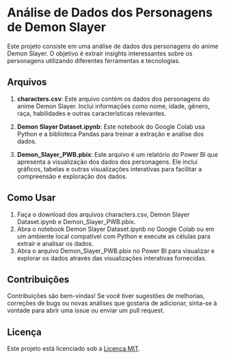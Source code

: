 # Análise de Dados dos Personagens de Demon Slayer

Este projeto consiste em uma análise de dados dos personagens do anime Demon Slayer. O objetivo é extrair insights interessantes sobre os personagens utilizando diferentes ferramentas e tecnologias.

## Arquivos

1. **characters.csv**: Este arquivo contém os dados dos personagens do anime Demon Slayer. Inclui informações como nome, idade, gênero, raça, habilidades e outras características relevantes.

2. **Demon Slayer Dataset.ipynb**: Este notebook do Google Colab usa Python e a biblioteca Pandas para treinar a extração e análise dos dados.

3. **Demon_Slayer_PWB.pbix**: Este arquivo é um relatório do Power BI que apresenta a visualização dos dados dos personagens. Ele inclui gráficos, tabelas e outras visualizações interativas para facilitar a compreensão e exploração dos dados.

## Como Usar

1. Faça o download dos arquivos characters.csv, Demon Slayer Dataset.ipynb e Demon_Slayer_PWB.pbix.
2. Abra o notebook Demon Slayer Dataset.ipynb no Google Colab ou em um ambiente local compatível com Python e execute as células para extrair e analisar os dados.
3. Abra o arquivo Demon_Slayer_PWB.pbix no Power BI para visualizar e explorar os dados através das visualizações interativas fornecidas.

## Contribuições

Contribuições são bem-vindas! Se você tiver sugestões de melhorias, correções de bugs ou novas análises que gostaria de adicionar, sinta-se à vontade para abrir uma issue ou enviar um pull request.

## Licença

Este projeto está licenciado sob a [Licença MIT](LICENSE).
